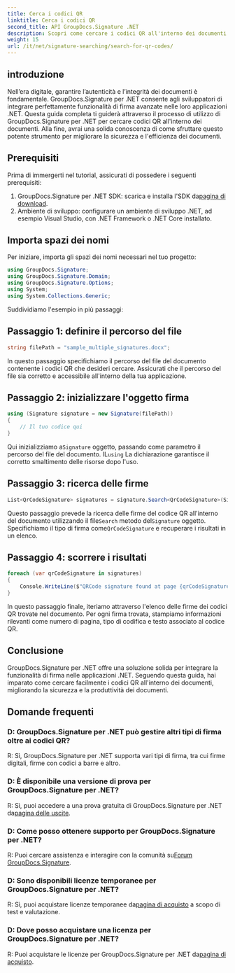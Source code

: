 ```yaml
---
title: Cerca i codici QR
linktitle: Cerca i codici QR
second_title: API GroupDocs.Signature .NET
description: Scopri come cercare i codici QR all'interno dei documenti utilizzando GroupDocs.Signature per .NET. Migliora la sicurezza dei documenti senza sforzo.
weight: 15
url: /it/net/signature-searching/search-for-qr-codes/
---
```

## introduzione

Nell’era digitale, garantire l’autenticità e l’integrità dei documenti è fondamentale. GroupDocs.Signature per .NET consente agli sviluppatori di integrare perfettamente funzionalità di firma avanzate nelle loro applicazioni .NET. Questa guida completa ti guiderà attraverso il processo di utilizzo di GroupDocs.Signature per .NET per cercare codici QR all'interno dei documenti. Alla fine, avrai una solida conoscenza di come sfruttare questo potente strumento per migliorare la sicurezza e l'efficienza dei documenti.

## Prerequisiti

Prima di immergerti nel tutorial, assicurati di possedere i seguenti prerequisiti:

1.  GroupDocs.Signature per .NET SDK: scarica e installa l'SDK da[pagina di download](https://releases.groupdocs.com/signature/net/).
2. Ambiente di sviluppo: configurare un ambiente di sviluppo .NET, ad esempio Visual Studio, con .NET Framework o .NET Core installato.

## Importa spazi dei nomi

Per iniziare, importa gli spazi dei nomi necessari nel tuo progetto:

```csharp
using GroupDocs.Signature;
using GroupDocs.Signature.Domain;
using GroupDocs.Signature.Options;
using System;
using System.Collections.Generic;
```

Suddividiamo l'esempio in più passaggi:

## Passaggio 1: definire il percorso del file

```csharp
string filePath = "sample_multiple_signatures.docx";
```

In questo passaggio specifichiamo il percorso del file del documento contenente i codici QR che desideri cercare. Assicurati che il percorso del file sia corretto e accessibile all'interno della tua applicazione.

## Passaggio 2: inizializzare l'oggetto firma

```csharp
using (Signature signature = new Signature(filePath))
{
    // Il tuo codice qui
}
```

 Qui inizializziamo a`Signature` oggetto, passando come parametro il percorso del file del documento. IL`using` La dichiarazione garantisce il corretto smaltimento delle risorse dopo l'uso.

## Passaggio 3: ricerca delle firme

```csharp
List<QrCodeSignature> signatures = signature.Search<QrCodeSignature>(SignatureType.QrCode);
```

 Questo passaggio prevede la ricerca delle firme del codice QR all'interno del documento utilizzando il file`Search` metodo del`Signature` oggetto. Specifichiamo il tipo di firma come`QrCodeSignature` e recuperare i risultati in un elenco.

## Passaggio 4: scorrere i risultati

```csharp
foreach (var qrCodeSignature in signatures)
{
    Console.WriteLine($"QRCode signature found at page {qrCodeSignature.PageNumber} with type {qrCodeSignature.EncodeType.TypeName} and text {qrCodeSignature.Text}");
}
```

In questo passaggio finale, iteriamo attraverso l'elenco delle firme dei codici QR trovate nel documento. Per ogni firma trovata, stampiamo informazioni rilevanti come numero di pagina, tipo di codifica e testo associato al codice QR.

## Conclusione

GroupDocs.Signature per .NET offre una soluzione solida per integrare la funzionalità di firma nelle applicazioni .NET. Seguendo questa guida, hai imparato come cercare facilmente i codici QR all'interno dei documenti, migliorando la sicurezza e la produttività dei documenti.

## Domande frequenti

### D: GroupDocs.Signature per .NET può gestire altri tipi di firma oltre ai codici QR?
R: Sì, GroupDocs.Signature per .NET supporta vari tipi di firma, tra cui firme digitali, firme con codici a barre e altro.

### D: È disponibile una versione di prova per GroupDocs.Signature per .NET?
 R: Sì, puoi accedere a una prova gratuita di GroupDocs.Signature per .NET da[pagina delle uscite](https://releases.groupdocs.com/).

### D: Come posso ottenere supporto per GroupDocs.Signature per .NET?
 R: Puoi cercare assistenza e interagire con la comunità su[Forum GroupDocs.Signature](https://forum.groupdocs.com/c/signature/13).

### D: Sono disponibili licenze temporanee per GroupDocs.Signature per .NET?
 R: Sì, puoi acquistare licenze temporanee da[pagina di acquisto](https://purchase.groupdocs.com/temporary-license/) a scopo di test e valutazione.

### D: Dove posso acquistare una licenza per GroupDocs.Signature per .NET?
 R: Puoi acquistare le licenze per GroupDocs.Signature per .NET da[pagina di acquisto](https://purchase.groupdocs.com/buy).